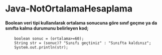 # Java-NotOrtalamaHesaplama 
#### Boolean veri tipi kullanılarak ortalama sonucuna göre sınıf geçme ya da sınıfta kalma durumunu belirleyen kod;
        boolean sonuc = (ortalama>=60);
        String str = (sonuc)? "Sınıfı geçtiniz" : "Sınıfta kaldınız";
        System.out.println(str);
